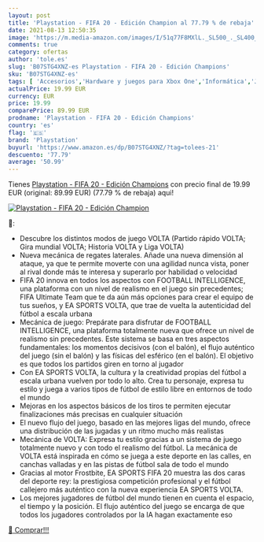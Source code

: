 ```yaml
---
layout: post
title: 'Playstation - FIFA 20 - Edición Champion al 77.79 % de rebaja'
date: 2021-08-13 12:50:35
image: 'https://m.media-amazon.com/images/I/51q77F8MXlL._SL500_._SL400_.jpg'
comments: true
category: ofertas
author: 'tole.es'
slug: 'B07STG4XNZ-es Playstation - FIFA 20 - Edición Champions'
sku: 'B07STG4XNZ-es'
tags: [ 'Accesorios','Hardware y juegos para Xbox One','Informática','Juegos para Xbox One','Videojuegos','playstation', ]
actualPrice: 19.99 EUR
currency: EUR
price: 19.99
comparePrice: 89.99 EUR
prodname: 'Playstation - FIFA 20 - Edición Champions'
country: 'es'
flag: '🇪🇸'
brand: 'Playstation'
buyurl: 'https://www.amazon.es/dp/B07STG4XNZ/?tag=tolees-21'
descuento: '77.79'
average: '50.99'
---
```


Tienes [Playstation - FIFA 20 - Edición Champions](https://www.amazon.es/dp/B07STG4XNZ/?tag=tolees-21) con precio final de  19.99 EUR (original: 89.99 EUR) (77.79 %  de rebaja) aqui!

[![Playstation - FIFA 20 - Edición Champion](https://m.media-amazon.com/images/I/51q77F8MXlL._SL500_._SL400_.jpg)](https://www.amazon.es/dp/B07STG4XNZ/?tag=tolees-21)

🔎:

- Descubre los distintos modos de juego VOLTA (Partido rápido VOLTA; Gira mundial VOLTA; Historia VOLTA y Liga VOLTA)
- Nueva mecánica de regates laterales. Añade una nueva dimensión al ataque, ya que te permite moverte con una agilidad nunca vista, poner al rival donde más te interesa y superarlo por habilidad o velocidad
- FIFA 20 innova en todos los aspectos con FOOTBALL INTELLIGENCE, una plataforma con un nivel de realismo en el juego sin precedentes; FIFA Ultimate Team que te da aún más opciones para crear el equipo de tus sueños, y EA SPORTS VOLTA, que trae de vuelta la autenticidad del fútbol a escala urbana
- Mecánica de juego: Prepárate para disfrutar de FOOTBALL INTELLIGENCE, una plataforma totalmente nueva que ofrece un nivel de realismo sin precedentes. Este sistema se basa en tres aspectos fundamentales: los momentos decisivos (con el balón), el flujo auténtico del juego (sin el balón) y las físicas del esférico (en el balón). El objetivo es que todos los partidos giren en torno al jugador
- Con EA SPORTS VOLTA, la cultura y la creatividad propias del fútbol a escala urbana vuelven por todo lo alto. Crea tu personaje, expresa tu estilo y juega a varios tipos de fútbol de estilo libre en entornos de todo el mundo
- Mejoras en los aspectos básicos de los tiros te permiten ejecutar finalizaciones más precisas en cualquier situación
- El nuevo flujo del juego, basado en las mejores ligas del mundo, ofrece una distribución de las jugadas y un ritmo mucho más realistas
- Mecánica de VOLTA: Expresa tu estilo gracias a un sistema de juego totalmente nuevo y con todo el realismo del fútbol. La mecánica de VOLTA está inspirada en cómo se juega a este deporte en las calles, en canchas valladas y en las pistas de fútbol sala de todo el mundo
- Gracias al motor Frostbite, EA SPORTS FIFA 20 muestra las dos caras del deporte rey: la prestigiosa competición profesional y el fútbol callejero más auténtico con la nueva experiencia EA SPORTS VOLTA.
- Los mejores jugadores de fútbol del mundo tienen en cuenta el espacio, el tiempo y la posición. El flujo auténtico del juego se encarga de que todos los jugadores controlados por la IA hagan exactamente eso

[🛒 Comprar!!!](https://www.amazon.es/dp/B07STG4XNZ/?tag=tolees-21)

